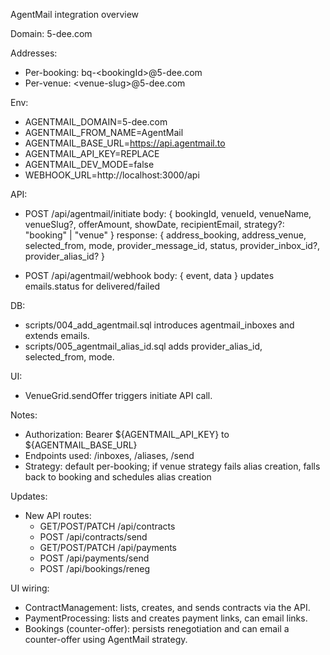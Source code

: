 AgentMail integration overview

Domain: 5-dee.com

Addresses:
- Per-booking: bq-&lt;bookingId&gt;@5-dee.com
- Per-venue: &lt;venue-slug&gt;@5-dee.com

Env:
- AGENTMAIL_DOMAIN=5-dee.com
- AGENTMAIL_FROM_NAME=AgentMail
- AGENTMAIL_BASE_URL=https://api.agentmail.to
- AGENTMAIL_API_KEY=REPLACE
- AGENTMAIL_DEV_MODE=false
- WEBHOOK_URL=http://localhost:3000/api

API:
- POST /api/agentmail/initiate
  body: {
    bookingId, venueId, venueName, venueSlug?, offerAmount, showDate, recipientEmail,
    strategy?: "booking" | "venue"
  }
  response: {
    address_booking, address_venue, selected_from, mode, provider_message_id, status, provider_inbox_id?, provider_alias_id?
  }

- POST /api/agentmail/webhook
  body: { event, data }
  updates emails.status for delivered/failed

DB:
- scripts/004_add_agentmail.sql introduces agentmail_inboxes and extends emails.
- scripts/005_agentmail_alias_id.sql adds provider_alias_id, selected_from, mode.

UI:
- VenueGrid.sendOffer triggers initiate API call.

Notes:
- Authorization: Bearer ${AGENTMAIL_API_KEY} to ${AGENTMAIL_BASE_URL}
- Endpoints used: /inboxes, /aliases, /send
- Strategy: default per-booking; if venue strategy fails alias creation, falls back to booking and schedules alias creation

Updates:
- New API routes:
  - GET/POST/PATCH /api/contracts
  - POST /api/contracts/send
  - GET/POST/PATCH /api/payments
  - POST /api/payments/send
  - POST /api/bookings/reneg

UI wiring:
- ContractManagement: lists, creates, and sends contracts via the API.
- PaymentProcessing: lists and creates payment links, can email links.
- Bookings (counter-offer): persists renegotiation and can email a counter-offer using AgentMail strategy.
